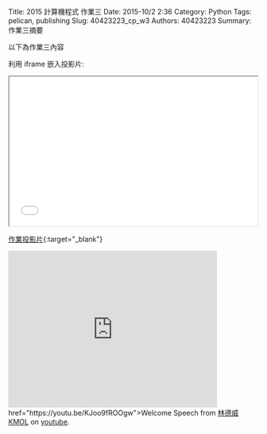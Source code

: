 Title: 2015 計算機程式 作業三
Date: 2015-10/2 2:36
Category: Python
Tags: pelican, publishing
Slug: 40423223_cp_w3
Authors: 40423223
Summary: 作業三摘要

以下為作業三內容

利用 iframe 嵌入投影片:

<iframe src="40423223_cp_w3_p.html" width="500" height="300"></iframe>

[作業投影片](40423223_cp_w3_p.html){:target="_blank"}


<iframe width="420" height="315" src="https://youtu.be/KJoo9fROOgw" frameborder="0" allowfullscreen></iframe> href="https://youtu.be/KJoo9fROOgw">Welcome Speech</a> from <a href="https://www.youtube.com/channel/UCLi4mKJA8x0fIPYRoXYU4Fg/videos">林德威 KMOL</a> on <a href="https://www.youtube.com/">youtube</a>.</p>